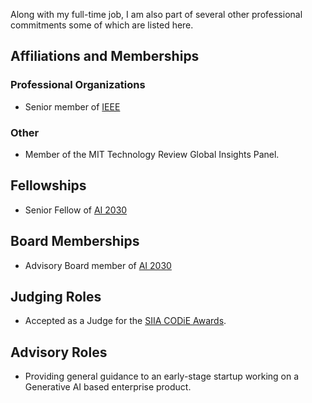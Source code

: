 Along with my full-time job, I am also part of several other professional commitments some of which are listed here.

## Affiliations and Memberships

### Professional Organizations

- Senior member of [IEEE](https://www.ieee.org)

### Other

- Member of the MIT Technology Review Global Insights Panel.

## Fellowships

- Senior Fellow of [AI 2030](https://www.ai2030.org/)

## Board Memberships

- Advisory Board member of [AI 2030](https://www.ai2030.org/)

## Judging Roles

- Accepted as a Judge for the [SIIA CODiE Awards](https://siia.net/codie/).

## Advisory Roles

- Providing general guidance to an early-stage startup working on a Generative AI based enterprise product.
